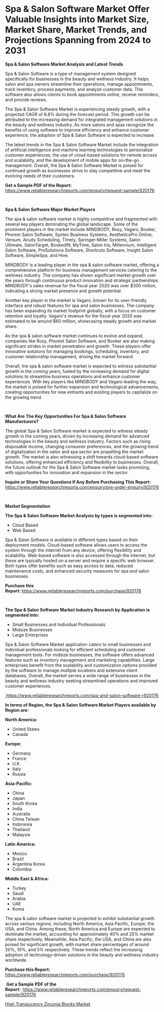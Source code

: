 <p><h1>Spa & Salon Software Market Offer Valuable Insights into Market Size, Market Share, Market Trends, and Projections Spanning from 2024 to 2031</h1></p><p><strong>Spa & Salon Software Market Analysis and Latest Trends</strong></p>
<p><p>Spa & Salon Software is a type of management system designed specifically for businesses in the beauty and wellness industry. It helps salon and spa owners streamline their operations, manage appointments, track inventory, process payments, and analyze customer data. This software also allows clients to book appointments online, receive reminders, and provide reviews.</p><p>The Spa & Salon Software Market is experiencing steady growth, with a projected CAGR of 6.8% during the forecast period. This growth can be attributed to the increasing demand for integrated management solutions in the beauty and wellness industry. As more salons and spas recognize the benefits of using software to improve efficiency and enhance customer experience, the adoption of Spa & Salon Software is expected to increase.</p><p>The latest trends in the Spa & Salon Software Market include the integration of artificial intelligence and machine learning technologies to personalize customer experiences, the use of cloud-based solutions for remote access and scalability, and the development of mobile apps for on-the-go management. Overall, the Spa & Salon Software Market is poised for continued growth as businesses strive to stay competitive and meet the evolving needs of their customers.</p></p>
<p><strong>Get a Sample PDF of the Report:&nbsp;</strong> <a href="https://www.reliableresearchreports.com/enquiry/request-sample/920176">https://www.reliableresearchreports.com/enquiry/request-sample/920176</a></p>
<p>&nbsp;</p>
<p><strong>Spa & Salon Software Major Market Players</strong></p>
<p><p>The spa & salon software market is highly competitive and fragmented with several key players dominating the global landscape. Some of the prominent players in the market include MINDBODY, Rosy, Vagaro, Booker, Phorest Salon Software, Syntec Business Systems, AestheticsPro Online, Versum, Acuity Scheduling, Timely, Springer-Miller Systems, Salon Ultimate, SalonTarget, BookedIN, MyTime, Salon Iris, Millennium, Intelligent Salon Software, ProSolutions Software, Shortcuts Software, Insight Salon Software, SimpleSpa, and Hive.</p><p>MINDBODY is a leading player in the spa & salon software market, offering a comprehensive platform for business management services catering to the wellness industry. The company has shown significant market growth over the years through continuous product innovation and strategic partnerships. MINDBODY's sales revenue for the fiscal year 2020 was over $300 million, indicating a strong market presence and growth potential.</p><p>Another key player in the market is Vagaro, known for its user-friendly interface and robust features for spa and salon businesses. The company has been expanding its market footprint globally, with a focus on customer retention and loyalty. Vagaro's revenue for the fiscal year 2020 was estimated to be around $60 million, showcasing steady growth and market share.</p><p>As the spa & salon software market continues to evolve and expand, companies like Rosy, Phorest Salon Software, and Booker are also making significant strides in market penetration and growth. These players offer innovative solutions for managing bookings, scheduling, inventory, and customer relationship management, driving the market forward.</p><p>Overall, the spa & salon software market is expected to witness substantial growth in the coming years, fueled by the increasing demand for digital solutions to streamline business operations and enhance customer experiences. With key players like MINDBODY and Vagaro leading the way, the market is poised for further expansion and technological advancements, creating opportunities for new entrants and existing players to capitalize on the growing trend.</p></p>
<p>&nbsp;</p>
<p><strong>What Are The Key Opportunities For Spa & Salon Software Manufacturers?</strong></p>
<p><p>The global Spa & Salon Software market is expected to witness steady growth in the coming years, driven by increasing demand for advanced technologies in the beauty and wellness industry. Factors such as rising disposable income, changing consumer preferences, and the growing trend of digitalization in the salon and spa sector are propelling the market growth. The market is also witnessing a shift towards cloud-based software solutions, offering enhanced efficiency and flexibility to businesses. Overall, the future outlook for the Spa & Salon Software market looks promising, with opportunities for innovation and expansion in the sector.</p></p>
<p><strong>Inquire or Share Your Questions If Any Before Purchasing This Report:</strong> <a href="https://www.reliableresearchreports.com/enquiry/pre-order-enquiry/920176">https://www.reliableresearchreports.com/enquiry/pre-order-enquiry/920176</a></p>
<p>&nbsp;</p>
<p><strong>Market Segmentation</strong></p>
<p><strong>The Spa & Salon Software Market Analysis by types is segmented into:</strong></p>
<p><ul><li>Cloud Based</li><li>Web Based</li></ul></p>
<p><p>Spa & Salon Software is available in different types based on their deployment models. Cloud-based software allows users to access the system through the internet from any device, offering flexibility and scalability. Web-based software is also accessed through the internet, but these are typically hosted on a server and require a specific web browser. Both types offer benefits such as easy access to data, reduced maintenance costs, and enhanced security measures for spa and salon businesses.</p></p>
<p><strong>Purchase this Report:&nbsp;</strong><a href="https://www.reliableresearchreports.com/purchase/920176">https://www.reliableresearchreports.com/purchase/920176</a></p>
<p>&nbsp;</p>
<p><strong>The Spa & Salon Software Market Industry Research by Application is segmented into:</strong></p>
<p><ul><li>Small Businesses and Individual Professionals</li><li>Midsize Businesses</li><li>Large Enterprises</li></ul></p>
<p><p>Spa & Salon Software Market application caters to small businesses and individual professionals looking for efficient scheduling and customer management tools. For midsize businesses, the software offers advanced features such as inventory management and marketing capabilities. Large enterprises benefit from the scalability and customization options provided by the software to manage multiple locations and extensive client databases. Overall, the market serves a wide range of businesses in the beauty and wellness industry seeking streamlined operations and improved customer experiences.</p></p>
<p><a href="https://www.reliableresearchreports.com/spa-and-salon-software-r920176">&nbsp;https://www.reliableresearchreports.com/spa-and-salon-software-r920176</a></p>
<p><strong>In terms of Region, the Spa & Salon Software Market Players available by Region are:</strong></p>
<p>
    <p> <strong> North America: </strong>
        <ul>
            <li>United States</li>
            <li>Canada</li>
        </ul>
        </p> 
    <p> <strong> Europe: </strong>
        <ul>
            <li>Germany</li>
            <li>France</li>
            <li>U.K.</li>
            <li>Italy</li>
            <li>Russia</li>
        </ul>
        </p> 
    <p> <strong> Asia-Pacific: </strong>
        <ul>
            <li>China</li>
            <li>Japan</li>
            <li>South Korea</li>
            <li>India</li>
            <li>Australia</li>
            <li>China Taiwan</li>
            <li>Indonesia</li>
            <li>Thailand</li>
            <li>Malaysia</li>
        </ul>
        </p> 
    <p> <strong> Latin America: </strong>
        <ul>
            <li>Mexico</li>
            <li>Brazil</li>
            <li>Argentina Korea</li>
            <li>Colombia</li>
        </ul>
        </p> 
    <p> <strong> Middle East & Africa: </strong>
        <ul>
            <li>Turkey</li>
            <li>Saudi</li>
            <li>Arabia</li>
            <li>UAE</li>
            <li>Korea</li>
        </ul>
    </p>
    </p>
<p><p>The spa & salon software market is projected to exhibit substantial growth across various regions, including North America, Asia Pacific, Europe, the USA, and China. Among these, North America and Europe are expected to dominate the market, accounting for approximately 40% and 25% market share respectively. Meanwhile, Asia Pacific, the USA, and China are also poised for significant growth, with market share percentages of around 20%, 10%, and 5% respectively. These trends reflect the increasing adoption of technology-driven solutions in the beauty and wellness industry worldwide.</p></p>
<p><strong>Purchase this Report: </strong><a href="https://www.reliableresearchreports.com/purchase/920176">https://www.reliableresearchreports.com/purchase/920176</a></p>
<p>&nbsp;<strong>Get a Sample PDF of the Report:&nbsp;&nbsp;</strong><a href="https://www.reliableresearchreports.com/enquiry/request-sample/920176">https://www.reliableresearchreports.com/enquiry/request-sample/920176</a></p>
<p><strong></strong></p>
<p><p><a href="https://github.com/zmnbyevx75/Market-Research-Report-List-1/blob/main/high-translucency-zirconia-blocks-market.md">High Translucency Zirconia Blocks Market</a></p></p>